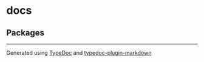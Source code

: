 # docs

## Packages

---

Generated using [TypeDoc](https://typedoc.org/) and [typedoc-plugin-markdown](https://www.npmjs.com/package/typedoc-plugin-markdown)
